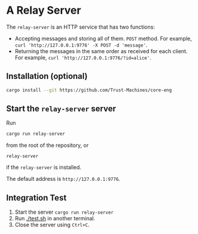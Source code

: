 # A Relay Server

The `relay-server` is an HTTP service that has two functions:

- Accepting messages and storing all of them. `POST` method. 
  For example, `curl 'http://127.0.0.1:9776' -X POST -d 'message'`. 
- Returning the messages in the same order as received for each client. 
  For example, `curl 'http://127.0.0.1:9776/?id=alice'`. 

## Installation (optional)

```sh
cargo install --git https://github.com/Trust-Machines/core-eng
```

## Start the `relay-server` server

Run

```sh
cargo run relay-server 
```

from the root of the repository, or

```
relay-server
```

if the `relay-server` is installed.

The default address is `http://127.0.0.1:9776`.

## Integration Test

1. Start the server `cargo run relay-server`
2. Run [./test.sh](./test.sh) in another terminal.
3. Close the server using `Ctrl+C`.
